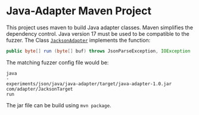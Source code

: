 # Java-Adapter Maven Project

This project uses maven to build Java adapter classes.
Maven simplifies the dependency control.
Java version 17 must be used to be compatible to the fuzzer.
The Class [`JacksonAdapter`](./src/main/java/com/adapter/JacksonTarget.java) implements the function:
```java
public byte[] run (byte[] buf) throws JsonParseException, IOException
```
The matching fuzzer config file would be:
```
java
-
experiments/json/java/java-adapter/target/java-adapter-1.0.jar
com/adapter/JacksonTarget
run
```

The jar file can be build using `mvn package`.